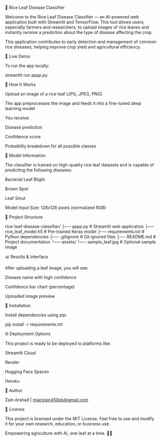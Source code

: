 🌾 Rice Leaf Disease Classifier

Welcome to the Rice Leaf Disease Classifier — an AI-powered web application built with Streamlit and TensorFlow. This tool allows users, especially farmers and researchers, to upload images of rice leaves and instantly receive a prediction about the type of disease affecting the crop.

This application contributes to early detection and management of common rice diseases, helping improve crop yield and agricultural efficiency.

🚀 Live Demo

To run the app locally:

streamlit run appp.py

🧐 How It Works

Upload an image of a rice leaf (JPG, JPEG, PNG)

The app preprocesses the image and feeds it into a fine-tuned deep learning model

You receive:

Disease prediction

Confidence score

Probability breakdown for all possible classes

🧬 Model Information

The classifier is trained on high-quality rice leaf datasets and is capable of predicting the following diseases:

Bacterial Leaf Blight

Brown Spot

Leaf Smut

Model Input Size: 128x128 pixels (normalized RGB)

📁 Project Structure

rice-leaf-disease-classifier/
├── appp.py                  # Streamlit web application
├── rice_leaf_model.h5       # Pre-trained Keras model
├── requirements.txt         # Python dependencies
├── .gitignore               # Git ignored files
├── README.md                # Project documentation
└── assets/
    └── sample_leaf.jpg      # Optional sample image

📊 Results & Interface

After uploading a leaf image, you will see:

Disease name with high confidence

Confidence bar chart (percentage)

Uploaded image preview



🚜 Installation

Install dependencies using pip:

pip install -r requirements.txt

🌐 Deployment Options

This project is ready to be deployed to platforms like:

Streamlit Cloud

Render

Hugging Face Spaces

Heroku

👤 Author

Zain Arshad | mianzain450pk@gmail.com

📄 License

This project is licensed under the MIT License. Feel free to use and modify it for your own research, education, or business use.

Empowering agriculture with AI, one leaf at a time. 🤾🏼

